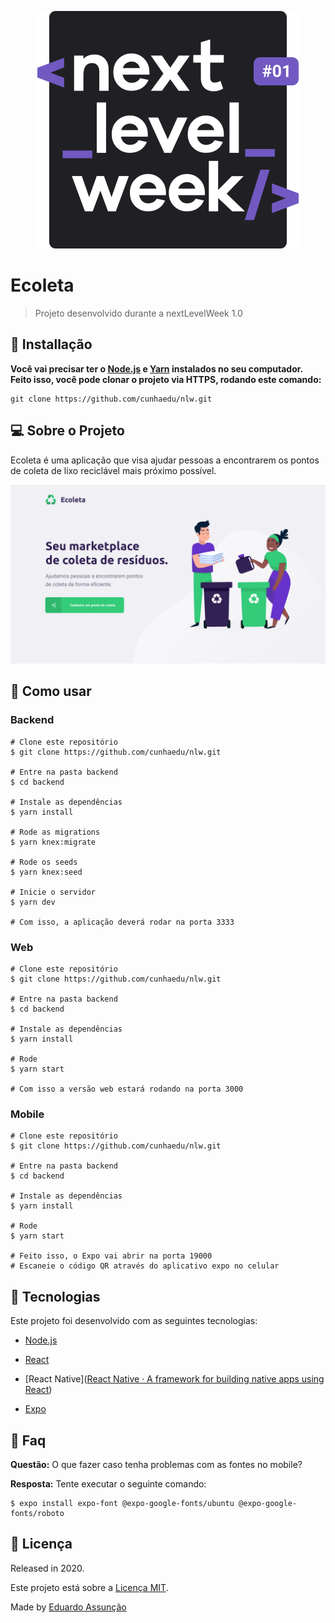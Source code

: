 <p align="center">
   <img src=".github/logo.svg"/>
</p>

# Ecoleta

> Projeto desenvolvido durante a nextLevelWeek 1.0

## :construction_worker: Installação

**Você vai precisar ter o [Node.js](https://nodejs.org/en/download/) e [Yarn](https://yarnpkg.com/) instalados no seu computador. Feito isso, você pode clonar o projeto via HTTPS, rodando este comando:** 

```
git clone https://github.com/cunhaedu/nlw.git
```

## :computer: Sobre o Projeto

Ecoleta é uma aplicação que visa ajudar pessoas a encontrarem os pontos de coleta de lixo reciclável mais próximo possível.

<p align="center">
   <img src=".github/ecoleta.svg"/>
</p>

## :runner: Como usar

### Backend

```
# Clone este repositório
$ git clone https://github.com/cunhaedu/nlw.git

# Entre na pasta backend
$ cd backend

# Instale as dependências
$ yarn install

# Rode as migrations
$ yarn knex:migrate

# Rode os seeds
$ yarn knex:seed

# Inicie o servidor
$ yarn dev

# Com isso, a aplicação deverá rodar na porta 3333
```



### Web

```
# Clone este repositório
$ git clone https://github.com/cunhaedu/nlw.git

# Entre na pasta backend
$ cd backend

# Instale as dependências
$ yarn install

# Rode 
$ yarn start

# Com isso a versão web estará rodando na porta 3000
```



### Mobile

```
# Clone este repositório
$ git clone https://github.com/cunhaedu/nlw.git

# Entre na pasta backend
$ cd backend

# Instale as dependências
$ yarn install

# Rode 
$ yarn start

# Feito isso, o Expo vai abrir na porta 19000
# Escaneie o código QR através do aplicativo expo no celular
```



## :rocket:  Tecnologias



Este projeto foi desenvolvido com as seguintes tecnologias:



* [Node.js](https://nodejs.org/en/download/)

* [React](https://pt-br.reactjs.org/)

* [React Native]([React Native · A framework for building native apps using React](https://reactnative.dev/))

* [Expo](https://expo.io/)



## :postbox: Faq



**Questão:** O que fazer caso tenha problemas com as fontes no mobile?

**Resposta:** Tente executar o seguinte comando:

```
$ expo install expo-font @expo-google-fonts/ubuntu @expo-google-fonts/roboto
```



## :closed_book: Licença

Released in 2020.

Este projeto está sobre a [Licença MIT](https://github.com/cunhaedu/nlw/tree/master/LICENSE).

Made by [Eduardo Assunção](https://github.com/cunhaedu)
